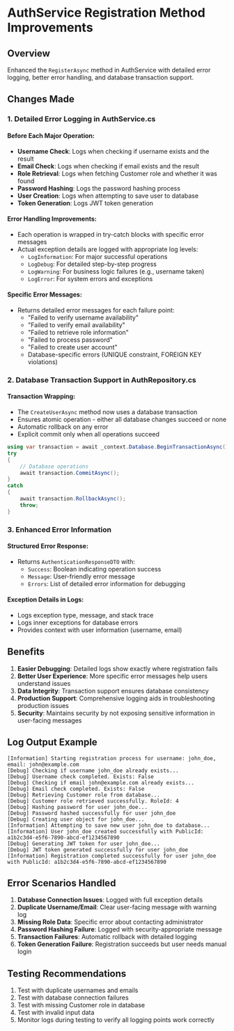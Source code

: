# AuthService Registration Method Improvements

## Overview
Enhanced the `RegisterAsync` method in AuthService with detailed error logging, better error handling, and database transaction support.

## Changes Made

### 1. Detailed Error Logging in AuthService.cs

#### Before Each Major Operation:
- **Username Check**: Logs when checking if username exists and the result
- **Email Check**: Logs when checking if email exists and the result  
- **Role Retrieval**: Logs when fetching Customer role and whether it was found
- **Password Hashing**: Logs the password hashing process
- **User Creation**: Logs when attempting to save user to database
- **Token Generation**: Logs JWT token generation

#### Error Handling Improvements:
- Each operation is wrapped in try-catch blocks with specific error messages
- Actual exception details are logged with appropriate log levels:
  - `LogInformation`: For major successful operations
  - `LogDebug`: For detailed step-by-step progress
  - `LogWarning`: For business logic failures (e.g., username taken)
  - `LogError`: For system errors and exceptions

#### Specific Error Messages:
- Returns detailed error messages for each failure point:
  - "Failed to verify username availability"
  - "Failed to verify email availability"  
  - "Failed to retrieve role information"
  - "Failed to process password"
  - "Failed to create user account"
  - Database-specific errors (UNIQUE constraint, FOREIGN KEY violations)

### 2. Database Transaction Support in AuthRepository.cs

#### Transaction Wrapping:
- The `CreateUserAsync` method now uses a database transaction
- Ensures atomic operation - either all database changes succeed or none
- Automatic rollback on any error
- Explicit commit only when all operations succeed

```csharp
using var transaction = await _context.Database.BeginTransactionAsync();
try
{
    // Database operations
    await transaction.CommitAsync();
}
catch
{
    await transaction.RollbackAsync();
    throw;
}
```

### 3. Enhanced Error Information

#### Structured Error Response:
- Returns `AuthenticationResponseDTO` with:
  - `Success`: Boolean indicating operation success
  - `Message`: User-friendly error message
  - `Errors`: List of detailed error information for debugging

#### Exception Details in Logs:
- Logs exception type, message, and stack trace
- Logs inner exceptions for database errors
- Provides context with user information (username, email)

## Benefits

1. **Easier Debugging**: Detailed logs show exactly where registration fails
2. **Better User Experience**: More specific error messages help users understand issues
3. **Data Integrity**: Transaction support ensures database consistency
4. **Production Support**: Comprehensive logging aids in troubleshooting production issues
5. **Security**: Maintains security by not exposing sensitive information in user-facing messages

## Log Output Example

```
[Information] Starting registration process for username: john_doe, email: john@example.com
[Debug] Checking if username john_doe already exists...
[Debug] Username check completed. Exists: False
[Debug] Checking if email john@example.com already exists...
[Debug] Email check completed. Exists: False
[Debug] Retrieving Customer role from database...
[Debug] Customer role retrieved successfully. RoleId: 4
[Debug] Hashing password for user john_doe...
[Debug] Password hashed successfully for user john_doe
[Debug] Creating user object for john_doe...
[Information] Attempting to save new user john_doe to database...
[Information] User john_doe created successfully with PublicId: a1b2c3d4-e5f6-7890-abcd-ef1234567890
[Debug] Generating JWT token for user john_doe...
[Debug] JWT token generated successfully for user john_doe
[Information] Registration completed successfully for user john_doe with PublicId: a1b2c3d4-e5f6-7890-abcd-ef1234567890
```

## Error Scenarios Handled

1. **Database Connection Issues**: Logged with full exception details
2. **Duplicate Username/Email**: Clear user-facing message with warning log
3. **Missing Role Data**: Specific error about contacting administrator
4. **Password Hashing Failure**: Logged with security-appropriate message
5. **Transaction Failures**: Automatic rollback with detailed logging
6. **Token Generation Failure**: Registration succeeds but user needs manual login

## Testing Recommendations

1. Test with duplicate usernames and emails
2. Test with database connection failures
3. Test with missing Customer role in database
4. Test with invalid input data
5. Monitor logs during testing to verify all logging points work correctly
